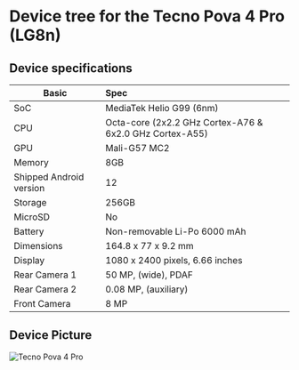# Device tree for the Tecno Pova 4 Pro (LG8n)

## Device specifications

| Basic                   | Spec                                                        |
| ----------------------- | :---------------------------------------------------------- |
| SoC                     | MediaTek Helio G99 (6nm)                                    |
| CPU                     | Octa-core (2x2.2 GHz Cortex-A76 & 6x2.0 GHz Cortex-A55)     |
| GPU                     | Mali-G57 MC2                                                |
| Memory                  | 8GB                                                         |
| Shipped Android version | 12                                                          |
| Storage                 | 256GB                                                       |
| MicroSD                 | No                                                          |
| Battery                 | Non-removable Li-Po 6000 mAh                                |
| Dimensions              | 164.8 x 77 x 9.2 mm                                         |
| Display                 | 1080 x 2400 pixels, 6.66 inches                             |
| Rear Camera 1           | 50 MP, (wide), PDAF                                         |
| Rear Camera 2           | 0.08 MP, (auxiliary)                                        |
| Front Camera            | 8 MP                                                        |


## Device Picture

![Tecno Pova 4 Pro](https://fdn2.gsmarena.com/vv/pics/tecno/tecno-pova4-pro-1.jpg)

